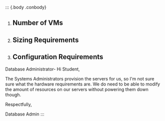 ::: {.body .conbody}
1. Number of VMs
	-	
2. Sizing Requirements
	-	
3. Configuration Requirements
	-
	
Database Administrator-
Hi Student,

The Systems Administrators provision the servers for us, so I'm not sure sure what the hardware requirements are. We do need to be able to modify the amount of resources on our servers without powering them down though.

Respectfully,

Database Admin
:::
